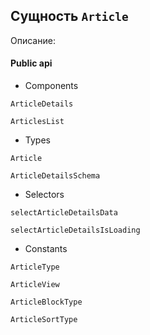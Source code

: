 ## Сущность `Article`

Описание: 

#### Public api

- Components

`ArticleDetails`

`ArticlesList`

- Types

`Article`

`ArticleDetailsSchema`

- Selectors

`selectArticleDetailsData`

`selectArticleDetailsIsLoading`

- Constants

`ArticleType`

`ArticleView`

`ArticleBlockType`

`ArticleSortType`